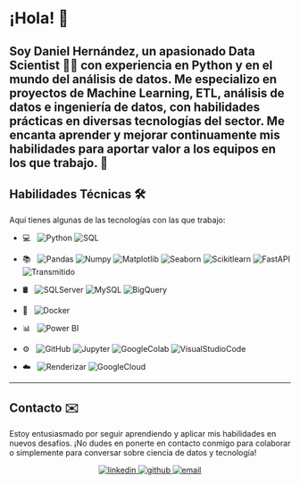 # ¡Hola! 👋

Soy Daniel Hernández, un apasionado Data Scientist 👨‍💻 con experiencia en Python y en el mundo del análisis de datos. Me especializo en proyectos de Machine Learning, ETL, análisis de datos e ingeniería de datos, con habilidades prácticas en diversas tecnologías del sector. Me encanta aprender y mejorar continuamente mis habilidades para aportar valor a los equipos en los que trabajo. 🚀
---
## Habilidades Técnicas 🛠️
Aquí tienes algunas de las tecnologías con las que trabajo:
- 💻 &nbsp;
   ![Python](https://img.shields.io/badge/-Python-333333?style=flat&logo=python)
   ![SQL](https://img.shields.io/badge/-SQL-333333?style=flat&logo=sql)
  
- 📚 &nbsp;
   ![Pandas](https://img.shields.io/badge/-Pandas-333333?style=flat&logo=pandas)
   ![Numpy](https://img.shields.io/badge/-Numpy-333333?style=flat&logo=numpy)
   ![Matplotlib](https://img.shields.io/badge/-Matplotlib-333333?style=flat&logo=matplotlib)
   ![Seaborn](https://img.shields.io/badge/-Seaborn-333333?style=flat&logo=seaborn)
   ![Scikitlearn](https://img.shields.io/badge/-Scikitlearn-333333?style=flat&logo=scikitlearn)
   ![FastAPI](https://img.shields.io/badge/-FastAPI-333333?style=flat&logo=fastapi)
   ![Transmitido](https://img.shields.io/badge/-Streamlit-333333?style=flat&logo=streamlit)
- 🛢 &nbsp;
   ![SQLServer](https://img.shields.io/badge/-SQL_Server-333333?style=flat&logo=microsoftsqlserver&logoColor=CC2927)
   ![MySQL](https://img.shields.io/badge/-MySQL-333333?style=flat&logo=MySQL)
   ![BigQuery](https://img.shields.io/badge/-BigQuery-333333?style=flat&logo=googlebigquery)
- 🔧 &nbsp;
   ![Docker](https://img.shields.io/badge/-Docker-333333?style=flat&logo=docker)
- 📊 &nbsp;
   ![Power BI](https://img.shields.io/badge/-Power%20BI-333333?style=flat&logo=powerbi)
- ⚙️ &nbsp;
   ![GitHub](https://img.shields.io/badge/-GitHub-333333?style=flat&logo=github)
   ![Jupyter](https://img.shields.io/badge/-Jupyter-333333?style=flat&logo=jupyter)
   ![GoogleColab](https://img.shields.io/badge/-Google_Colab-333333?style=flat&logo=googlecolab&logoColor=F9AB00)
   ![VisualStudioCode](https://img.shields.io/badge/-Visual%20Studio%20Code-333333?style=flat&logo=visual-studio-code&logoColor=007ACC)
- ☁️ &nbsp;
   ![Renderizar](https://img.shields.io/badge/-Render-333333?style=flat&logo=render)
   ![GoogleCloud](https://img.shields.io/badge/-Google%20Cloud-333333?style=flat&logo=googlecloud)
---
## Contacto ✉️

Estoy entusiasmado por seguir aprendiendo y aplicar mis habilidades en nuevos desafíos. ¡No dudes en ponerte en contacto conmigo para colaborar o simplemente para conversar sobre ciencia de datos y tecnología!

<div align="center">
  <a href="https://linkedin.com/in/daniel-hernández-84991429a" target="_blank">
    <img src=https://img.shields.io/badge/linkedin-%231E77B5.svg?&style=for-the-badge&logo=linkedin&logoColor=white alt=linkedin style="margin-bottom: 5px;" />
  </a>
  <a href="https://github.com/DanielHernandezZambrano" target="_blank">
    <img src=https://img.shields.io/badge/github-%2324292e.svg?&style=for-the-badge&logo=github&logoColor=white alt=github style="margin-bottom: 5px;" />
  </a>
  <a href="mailto:xdanielyalejandro@hotmail.com" target="_blank">
    <img src=https://img.shields.io/badge/Email-%230077B5.svg?&style=for-the-badge&logo=microsoft-outlook&logoColor=white alt=email style="margin-bottom: 5px;" />
  </a>
</div>
